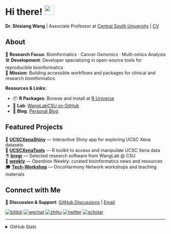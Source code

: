 
# Hi there! <img src="https://media.giphy.com/media/WUlplcMpOCEmTGBtBW/giphy.gif" width="30">

**Dr. Shixiang Wang** | Associate Professor at [Central South University](https://en.csu.edu.cn/) | [CV](https://faculty.csu.edu.cn/wangshixiang)

## About

🔬 **Research Focus**: Bioinformatics · Cancer Genomics · Multi-omics Analysis  
🛠️ **Development**: Developer specializing in open-source tools for reproducible bioinformatics  
🎯 **Mission**: Building accessible workflows and packages for clinical and research bioinformatics  

**Resources & Links:**
- 📦 **R Packages**: Browse and install at [R Universe](https://shixiangwang.r-universe.dev/)
- 🧬 **Lab**: [WangLabCSU on GitHub](https://github.com/WangLabCSU) 
- 📝 **Blog**: [Personal Blog](https://shixiangwang.github.io/)

## Featured Projects

🌟 **[UCSCXenaShiny](https://github.com/openbiox/UCSCXenaShiny)** — Interactive Shiny app for exploring UCSC Xena datasets  
🔧 **[UCSCXenaTools](https://github.com/ropensci/UCSCXenaTools)** — R toolkit to access and manipulate UCSC Xena data  
⚗️ **[bregr](https://github.com/WangLabCSU/bregr)** — Selected research software from WangLab @ CSU  
📰 **[weekly](https://github.com/openbiox/weekly)** — Openbiox Weekly: curated bioinformatics news and resources  
🎓 **[Tech-Workshop](https://github.com/OncoHarmony-Network/Tech-Workshop)** — OncoHarmony Network workshops and teaching materials

## Connect with Me

💬 **Discussion & Support**: [GitHub Discussions](https://github.com/ShixiangWang/self-study/discussions) | [Email](mailto:shixiang1994wang@gmail.com)

[![bilibili](https://img.shields.io/badge/王诗翔-B站-yellow)](https://space.bilibili.com/11553374) [![wechat](https://img.shields.io/badge/王诗翔-微信公众号-important)](https://shixiangwang.github.io/home/logo/qrcode.jpg) [![zhihu](https://img.shields.io/badge/王诗翔-知乎-blue)](https://www.zhihu.com/people/shixiangwang) [![twitter](https://img.shields.io/badge/WangShxiang-twitter-ff69b4)](https://twitter.com/WangShxiang) [![scholar](https://img.shields.io/badge/ShixiangWang-Scholar-00ffff)](https://scholar.google.com/citations?user=FvNp0NkAAAAJ)

---

<details>
 
<summary>GitHub Stats</summary>


<!--START_SECTION:waka-->
**🐱 My GitHub Data** 

> 📦 5.0 MB Used in GitHub's Storage 
 > 
> 🏆 905 Contributions in the Year 2025
 > 
> 🚫 Not Opted to Hire
 > 
> 📜 100 Public Repositories 
 > 
> 🔑 30 Private Repositories 
 > 
**I'm an Early 🐤** 

```text
🌞 Morning                3023 commits        ████░░░░░░░░░░░░░░░░░░░░░   17.39 % 
🌆 Daytime                7345 commits        ███████████░░░░░░░░░░░░░░   42.25 % 
🌃 Evening                5741 commits        ████████░░░░░░░░░░░░░░░░░   33.02 % 
🌙 Night                  1276 commits        ██░░░░░░░░░░░░░░░░░░░░░░░   07.34 % 
```
📅 **I'm Most Productive on Tuesday** 

```text
Monday                   2585 commits        ████░░░░░░░░░░░░░░░░░░░░░   14.87 % 
Tuesday                  3056 commits        ████░░░░░░░░░░░░░░░░░░░░░   17.58 % 
Wednesday                2759 commits        ████░░░░░░░░░░░░░░░░░░░░░   15.87 % 
Thursday                 2950 commits        ████░░░░░░░░░░░░░░░░░░░░░   16.97 % 
Friday                   2562 commits        ████░░░░░░░░░░░░░░░░░░░░░   14.74 % 
Saturday                 1474 commits        ██░░░░░░░░░░░░░░░░░░░░░░░   08.48 % 
Sunday                   1999 commits        ███░░░░░░░░░░░░░░░░░░░░░░   11.50 % 
```


**I Mostly Code in R** 

```text
R                        88 repos            █████████████░░░░░░░░░░░░   53.99 % 
HTML                     25 repos            ████░░░░░░░░░░░░░░░░░░░░░   15.34 % 
JavaScript               9 repos             █░░░░░░░░░░░░░░░░░░░░░░░░   05.52 % 
Python                   7 repos             █░░░░░░░░░░░░░░░░░░░░░░░░   04.29 % 
SCSS                     4 repos             █░░░░░░░░░░░░░░░░░░░░░░░░   02.45 % 
```




 Last Updated on 24/09/2025 18:57:51 UTC
<!--END_SECTION:waka-->

> These Readme stats are generated using github action [awesome-readme-stats](https://github.com/anmol098/waka-readme-stats)

-----

**NOTE: Top languages does not indicate my skill level or anything like that. It is just a metric of which languages have been hosted by me on GitHub based on the usage across repositories.**

</details>
